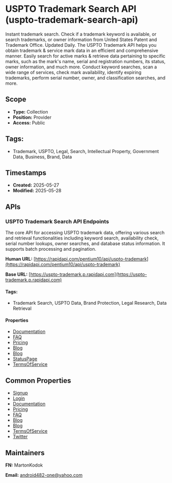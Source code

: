 # USPTO Trademark Search API (uspto-trademark-search-api)
Instant trademark search. Check if a trademark keyword is available, or search trademarks, or owner information from United States Patent and Trademark Office. Updated Daily. The USPTO Trademark API helps you obtain trademark & service mark data in an efficient and comprehensive manner. Easily search for active marks & retrieve data pertaining to specific marks, such as the mark's name, serial and registration numbers, its status, owner information, and much more. Conduct keyword searches, scan a wide range of services, check mark availability, identify expiring trademarks, perform serial number, owner, and classification searches, and more.

## Scope

- **Type:** Collection 
- **Position:** Provider 
- **Access:** Public 

## Tags:

 - Trademark, USPTO, Legal, Search, Intellectual Property, Government Data, Business, Brand, Data

## Timestamps

- **Created:** 2025-05-27 
- **Modified:** 2025-05-28 

## APIs

### USPTO Trademark Search API Endpoints
The core API for accessing USPTO trademark data, offering various search and retrieval functionalities including keyword search, availability check, serial number lookups, owner searches, and database status information. It supports batch processing and pagination.


**Human URL:** [https://rapidapi.com/pentium10/api/uspto-trademark](https://rapidapi.com/pentium10/api/uspto-trademark)

**Base URL:** [https://uspto-trademark.p.rapidapi.com](https://uspto-trademark.p.rapidapi.com)


#### Tags:

 - Trademark Search, USPTO Data, Brand Protection, Legal Research, Data Retrieval

#### Properties

- [Documentation](https://rapidapi.com/pentium10/api/uspto-trademark)
- [FAQ](https://rapidapi.com/pentium10/api/uspto-trademark/tutorials/faq-)
- [Pricing](https://rapidapi.com/pentium10/api/uspto-trademark/pricing)
- [Blog](https://medium.com/p/71274363605b)
- [Blog](https://medium.com/p/19efc7e1cc6)
- [StatusPage](https://rapidapi.com/pentium10/api/uspto-trademark#endpoints)
- [TermsOfService](https://rapidapi.com/terms/)

## Common Properties

- [Signup](https://rapidapi.com/pentium10/api/uspto-trademark/)
- [Login](https://rapidapi.com/developer/dashboard)
- [Documentation](https://rapidapi.com/pentium10/api/uspto-trademark)
- [Pricing](https://rapidapi.com/pentium10/api/uspto-trademark/pricing)
- [FAQ](https://rapidapi.com/pentium10/api/uspto-trademark/tutorials/faq-)
- [Blog](https://medium.com/p/71274363605b)
- [Blog](https://medium.com/p/19efc7e1cc6)
- [TermsOfService](https://rapidapi.com/terms/)
- [Twitter](https://twitter.com/martonkodok)

## Maintainers

**FN:** MartonKodok

**Email:** android482-one@yahoo.com

